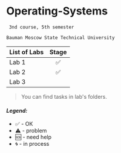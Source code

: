 # Operating-Systems
     3nd course, 5th semester

    Bauman Moscow State Technical University

| List of Labs  |     Stage     |
| ------------- |:-------------:|
| Lab 1|✅|
| Lab 2|✅|
| Lab 3||

> You can find tasks in lab's folders.

#### <i>Legend:</i>
<ul>
<li>✅ - ОК
<li>⚠️ - problem
<li>🆘 - need help
<li>🌀 - in process
</ul>
